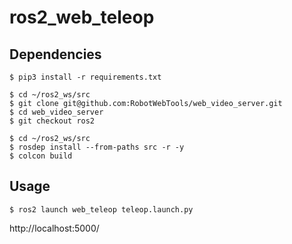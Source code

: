 # ros2_web_teleop

## Dependencies

```shell
$ pip3 install -r requirements.txt
```

```shell
$ cd ~/ros2_ws/src
$ git clone git@github.com:RobotWebTools/web_video_server.git
$ cd web_video_server
$ git checkout ros2
```

```shell
$ cd ~/ros2_ws/src
$ rosdep install --from-paths src -r -y
$ colcon build
```

## Usage

```shell
$ ros2 launch web_teleop teleop.launch.py
```

http://localhost:5000/
